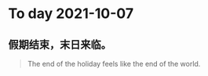 
# To day 2021-10-07


## 假期结束，末日来临。
> The end of the holiday feels like the end of the world.

    